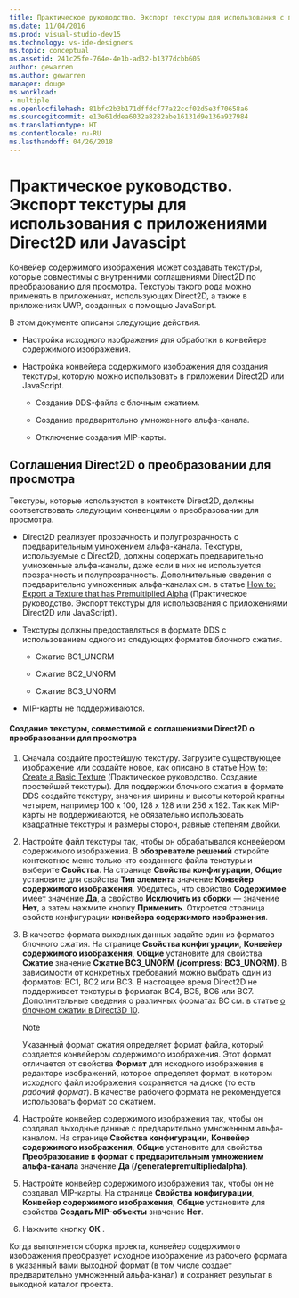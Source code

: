 ```yaml
---
title: Практическое руководство. Экспорт текстуры для использования с приложениями Direct2D или Javascipt
ms.date: 11/04/2016
ms.prod: visual-studio-dev15
ms.technology: vs-ide-designers
ms.topic: conceptual
ms.assetid: 241c25fe-764e-4e1b-ad32-b1377dcbb605
author: gewarren
ms.author: gewarren
manager: douge
ms.workload:
- multiple
ms.openlocfilehash: 81bfc2b3b171dffdcf77a22ccf02d5e3f70658a6
ms.sourcegitcommit: e13e61ddea6032a8282abe16131d9e136a927984
ms.translationtype: HT
ms.contentlocale: ru-RU
ms.lasthandoff: 04/26/2018
---
```

# <a name="how-to-export-a-texture-for-use-with-direct2d-or-javascipt-apps"></a>Практическое руководство. Экспорт текстуры для использования с приложениями Direct2D или Javascipt
Конвейер содержимого изображения может создавать текстуры, которые совместимы с внутренними соглашениями Direct2D по преобразованию для просмотра. Текстуры такого рода можно применять в приложениях, использующих Direct2D, а также в приложениях UWP, созданных с помощью JavaScript.

 В этом документе описаны следующие действия.

-   Настройка исходного изображения для обработки в конвейере содержимого изображения.

-   Настройка конвейера содержимого изображения для создания текстуры, которую можно использовать в приложении Direct2D или JavaScript.

    -   Создание DDS-файла с блочным сжатием.

    -   Создание предварительно умноженного альфа-канала.

    -   Отключение создания MIP-карты.

## <a name="rendering-conventions-in-direct2d"></a>Соглашения Direct2D о преобразовании для просмотра
 Текстуры, которые используются в контексте Direct2D, должны соответствовать следующим конвенциям о преобразовании для просмотра.

-   Direct2D реализует прозрачность и полупрозрачность с предварительным умножением альфа-канала. Текстуры, используемые с Direct2D, должны содержать предварительно умноженные альфа-каналы, даже если в них не используется прозрачность и полупрозрачность. Дополнительные сведения о предварительно умноженных альфа-каналах см. в статье [How to: Export a Texture that has Premultiplied Alpha](../designers/how-to-export-a-texture-that-has-premultiplied-alpha.md) (Практическое руководство. Экспорт текстуры для использования с приложениями Direct2D или JavaScript).

-   Текстуры должны предоставляться в формате DDS с использованием одного из следующих форматов блочного сжатия.

    -   Сжатие BC1_UNORM

    -   Сжатие BC2_UNORM

    -   Сжатие BC3_UNORM

-   MIP-карты не поддерживаются.

#### <a name="to-create-a-texture-thats-compatible-with-direct2d-rendering-conventions"></a>Создание текстуры, совместимой с соглашениями Direct2D о преобразовании для просмотра

1.  Сначала создайте простейшую текстуру. Загрузите существующее изображение или создайте новое, как описано в статье [How to: Create a Basic Texture](../designers/how-to-create-a-basic-texture.md) (Практическое руководство. Создание простейшей текстуры). Для поддержки блочного сжатия в формате DDS создайте текстуру, значения ширины и высоты которой кратны четырем, например 100 x 100, 128 x 128 или 256 x 192. Так как MIP-карты не поддерживаются, не обязательно использовать квадратные текстуры и размеры сторон, равные степеням двойки.

2.  Настройте файл текстуры так, чтобы он обрабатывался конвейером содержимого изображения. В **обозревателе решений** откройте контекстное меню только что созданного файла текстуры и выберите **Свойства**. На странице **Свойства конфигурации**, **Общие** установите для свойства **Тип элемента** значение **Конвейер содержимого изображения**. Убедитесь, что свойство **Содержимое** имеет значение **Да**, а свойство **Исключить из сборки** — значение **Нет**, а затем нажмите кнопку **Применить**. Откроется страница свойств конфигурации **конвейера содержимого изображения**.

3.  В качестве формата выходных данных задайте один из форматов блочного сжатия. На странице **Свойства конфигурации**, **Конвейер содержимого изображения**, **Общие** установите для свойства **Сжатие** значение **Сжатие BC3_UNORM (/compress: BC3_UNORM)**. В зависимости от конкретных требований можно выбрать один из форматов: BC1, BC2 или BC3. В настоящее время Direct2D не поддерживает текстуры в форматах BC4, BC5, BC6 или BC7. Дополнительные сведения о различных форматах BC см. в статье [о блочном сжатии в Direct3D 10](http://msdn.microsoft.com/library/windows/desktop/bb694531.aspx).

    > [!NOTE]
    >  Указанный формат сжатия определяет формат файла, который создается конвейером содержимого изображения. Этот формат отличается от свойства **Формат** для исходного изображения в редакторе изображений, которое определяет формат, в котором исходного файл изображения сохраняется на диске (то есть *рабочий формат*). В качестве рабочего формата не рекомендуется использовать формат со сжатием.

4.  Настройте конвейер содержимого изображения так, чтобы он создавал выходные данные с предварительно умноженным альфа-каналом. На странице **Свойства конфигурации**, **Конвейер содержимого изображения**, **Общие** установите для свойства **Преобразование в формат с предварительным умножением альфа-канала** значение **Да (/generatepremultipliedalpha)**.

5.  Настройте конвейер содержимого изображения так, чтобы он не создавал MIP-карты. На странице **Свойства конфигурации**, **Конвейер содержимого изображения**, **Общие** установите для свойства **Создать MIP-объекты** значение **Нет**.

6.  Нажмите кнопку **ОК** .

 Когда выполняется сборка проекта, конвейер содержимого изображения преобразует исходное изображение из рабочего формата в указанный вами выходной формат (в том числе создает предварительно умноженный альфа-канал) и сохраняет результат в выходной каталог проекта.
